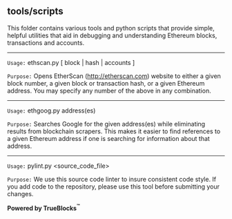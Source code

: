 ## tools/scripts

This folder contains various tools and python scripts that provide simple, helpful utilities that aid in debugging and understanding Ethereum blocks, transactions and accounts.

---

`Usage:` ethscan.py [ block | hash | accounts ]

`Purpose:` Opens EtherScan (http://etherscan.com) website to either a given block number, a given block or transaction hash, or a given Ethereum address. You may specify any number of the above in any combination.

---

`Usage:` ethgoog.py address(es)

`Purpose:` Searches Google for the given address(es) while eliminating results from blockchain scrapers. This makes it easier to find references to a given Ethereum address if one is searching for information about that address.

---

`Usage:` pylint.py <source_code_file>

`Purpose:` We use this source code linter to insure consistent code style. If you add code to the repository, please use this tool before submitting your changes.

**Powered by TrueBlocks<sup>&trade;</sup>**
